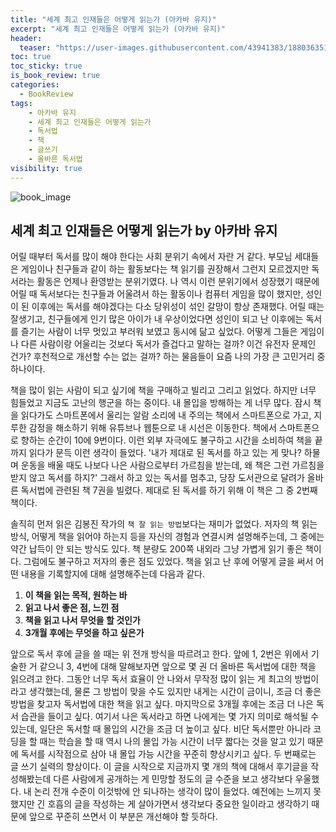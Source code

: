 ```yaml
---
title: "세계 최고 인재들은 어떻게 읽는가 (아카바 유지)"
excerpt: "세계 최고 인재들은 어떻게 읽는가 (아카바 유지)"
header:
  teaser: "https://user-images.githubusercontent.com/43941383/188036351-24cd90e4-01b7-44db-bbc0-1c1974abcf28.jpg"
toc: true
toc_sticky: true
is_book_review: true
categories:
  - BookReview
tags:
    - 아카바 유지
    - 세계 최고 인재들은 어떻게 읽는가
    - 독서법
    - 책
    - 글쓰기
    - 올바른 독서법
visibility: true
---
```


![book_image](https://user-images.githubusercontent.com/43941383/188036351-24cd90e4-01b7-44db-bbc0-1c1974abcf28.jpg)

## 세계 최고 인재들은 어떻게 읽는가 by 아카바 유지

어릴 때부터 독서를 많이 해야 한다는 사회 분위기 속에서 자란 거 같다. 부모님 세대들은 게임이나 친구들과 같이 하는 활동보다는 책 읽기를 권장해서 그런지 모르겠지만 독서라는 활동은 언제나 환영받는 분위기였다. 나 역시 이런 분위기에서 성장했기 때문에 어릴 때 독서보다는 친구들과 어울려서 하는 활동이나 컴퓨터 게임을 많이 했지만, 성인이 된 이후에는 독서를 해야겠다는 다소 당위성이 섞인 갈망이 항상 존재했다. 어릴 때는 잘생기고, 친구들에게 인기 많은 아이가 내 우상이었다면 성인이 되고 난 이후에는 독서를 즐기는 사람이 너무 멋있고 부러워 보였고 동시에 닮고 싶었다. 어떻게 그들은 게임이나 다른 사람이랑 어울리는 것보다 독서가 즐겁다고 말하는 걸까? 이건 유전자 문제인 건가? 후천적으로 개선할 수는 없는 걸까? 하는 물음들이 요즘 나의 가장 큰 고민거리 중 하나이다.

책을 많이 읽는 사람이 되고 싶기에 책을 구매하고 빌리고 그리고 읽었다. 하지만 너무 힘들었고 지금도 고난의 행군을 하는 중이다. 내 몰입을 방해하는 게 너무 많다. 잠시 책을 읽다가도 스마트폰에서 울리는 알람 소리에 내 주의는 책에서 스마트폰으로 가고, 지루한 감정을 해소하기 위해 유튜브나 웹툰으로 내 시선은 이동한다. 책에서 스마트폰으로 향하는 순간이 10에 9번이다. 이런 외부 자극에도 불구하고 시간을 소비하여 책을 끝까지 읽다가 문득 이런 생각이 들었다. '내가 제대로 된 독서를 하고 있는 게 맞나? 하물며 운동을 배울 때도 나보다 나은 사람으로부터 가르침을 받는데, 왜 책은 그런 가르침을 받지 않고 독서를 하지?' 그래서 하고 있는 독서를 멈추고, 당장 도서관으로 달려가 올바른 독서법에 관련된 책 7권을 빌렸다. 제대로 된 독서를 하기 위해 이 책은 그 중 2번째 책이다.

솔직히 먼저 읽은 김봉진 작가의 `책 잘 읽는 방법`보다는 재미가 없었다. 저자의 책 읽는 방식, 어떻게 책을 읽어야 하는지 등을 자신의 경험과 연결시켜 설명해주는데, 그 중에는 약간 납득이 안 되는 방식도 있다. 책 분량도 200쪽 내외라 그냥 가볍게 읽기 좋은 책이다. 그럼에도 불구하고 저자의 좋은 점도 있었다. 책을 읽고 난 후에 어떻게 글을 써서 어떤 내용을 기록할지에 대해 설명해주는데 다음과 같다.

1. **이 책을 읽는 목적, 원하는 바**
2. **읽고 나서 좋은 점, 느낀 점**
3. **책을 읽고 나서 무엇을 할 것인가**
4. **3개월 후에는 무엇을 하고 싶은가**

앞으로 독서 후에 글을 쓸 때는 위 전개 방식을 따르려고 한다. 앞에 1, 2번은 위에서 기술한 거 같으니 3, 4번에 대해 말해보자면 앞으로 몇 권 더 올바른 독서법에 대한 책을 읽으려고 한다. 그동안 너무 독서 효율이 안 나와서 무작정 많이 읽는 게 최고의 방법이라고 생각했는데, 물론 그 방법이 맞을 수도 있지만 내게는 시간이 금이니, 조금 더 좋은 방법을 찾고자 독서법에 대한 책을 읽고 싶다. 마지막으로 3개월 후에는 조금 더 나은 독서 습관을 들이고 싶다. 여기서 나은 독서라고 하면 나에게는 몇 가지 의미로 해석될 수 있는데, 일단은 독서할 때 몰입의 시간을 조금 더 높이고 싶다. 비단 독서뿐만 아니라 코딩을 할 때는 학습을 할 때 역시 나의 몰입 가능 시간이 너무 짧다는 것을 알고 있기 때문에 독서를 시작점으로 삼아 내 몰입 가능 시간을 꾸준히 향상시키고 싶다. 두 번째로는 글 쓰기 실력의 향상이다. 이 글을 시작으로 지금까지 몇 개의 책에 대해서 후기글을 작성해봤는데 다른 사람에게 공개하는 게 민망할 정도의 글 수준을 보고 생각보다 우울했다. 내 논리 전개 수준이 이것밖에 안 되나하는 생각이 많이 들었다. 예전에는 느끼지 못했지만 긴 호흡의 글을 작성하는 게 살아가면서 생각보다 중요한 일이라고 생각하기 때문에 앞으로 꾸준히 쓰면서 이 부분은 개선해야 할 듯하다.
